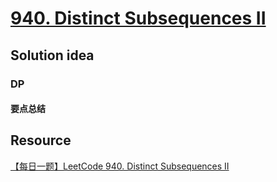 # [940. Distinct Subsequences II](https://leetcode.com/problems/distinct-subsequences-ii/description/)

## Solution idea

### DP
#### 要点总结

## Resource
[【每日一题】LeetCode 940. Distinct Subsequences II](https://www.youtube.com/watch?v=2Io_meiaqng&ab_channel=HuifengGuan)